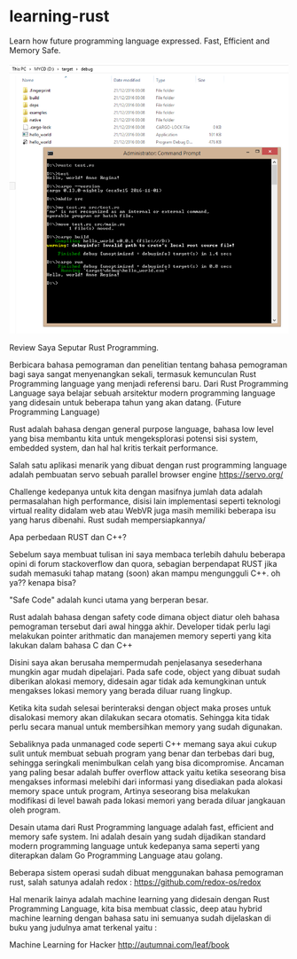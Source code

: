 # learning-rust
Learn how future programming language expressed. Fast, Efficient and Memory Safe.

<img src="Capture.PNG">

Review Saya Seputar Rust Programming.

Berbicara bahasa pemograman dan penelitian tentang bahasa pemograman bagi saya sangat menyenangkan sekali, termasuk kemunculan Rust Programming language yang menjadi referensi baru. Dari Rust Programming Language saya belajar sebuah arsitektur modern programming language yang didesain untuk beberapa tahun yang akan datang. (Future Programming Language)

Rust adalah bahasa dengan general purpose language, bahasa low level yang bisa membantu kita untuk mengeksplorasi potensi sisi system, embedded system, dan hal hal kritis terkait performance.

Salah satu aplikasi menarik yang dibuat dengan rust programming language adalah pembuatan servo sebuah parallel browser engine https://servo.org/

Challenge kedepanya untuk kita dengan masifnya jumlah data adalah permasalahan high performance, disisi lain implementasi seperti teknologi virtual reality didalam web atau WebVR juga masih memiliki beberapa isu yang harus dibenahi. Rust sudah mempersiapkannya/

Apa perbedaan RUST dan C++?

Sebelum saya membuat tulisan ini saya membaca terlebih dahulu beberapa opini di forum stackoverflow dan quora, sebagian berpendapat RUST jika sudah memasuki tahap matang (soon) akan mampu mengungguli C++. oh ya?? kenapa bisa?

"Safe Code" adalah kunci utama yang berperan besar.

Rust adalah bahasa dengan safety code dimana object diatur oleh bahasa pemograman tersebut dari awal hingga akhir. Developer tidak perlu lagi melakukan pointer arithmatic dan manajemen memory seperti yang kita lakukan dalam bahasa C dan C++

Disini saya akan berusaha mempermudah penjelasanya sesederhana mungkin agar mudah dipelajari. Pada safe code, object yang dibuat sudah diberikan alokasi memory, didesain agar tidak ada kemungkinan untuk mengakses lokasi memory yang berada diluar ruang lingkup.

Ketika kita sudah selesai berinteraksi dengan object maka proses untuk disalokasi memory akan dilakukan secara otomatis. Sehingga kita tidak perlu secara manual untuk membersihkan memory yang sudah digunakan.

Sebaliknya pada unmanaged code seperti C++ memang saya akui cukup sulit untuk membuat sebuah program yang benar dan terbebas dari bug, sehingga seringkali menimbulkan celah yang bisa dicompromise. Ancaman yang paling besar adalah buffer overflow attack yaitu ketika seseorang bisa mengakses informasi melebihi dari informasi yang disediakan pada alokasi memory space untuk program, Artinya seseorang bisa melakukan modifikasi di level bawah pada lokasi memori yang berada diluar jangkauan oleh program.

Desain utama dari Rust Programming language adalah fast, efficient and memory safe system. Ini adalah desain yang sudah dijadikan standard modern programming language untuk kedepanya sama seperti yang diterapkan dalam Go Programming Language atau golang.

Beberapa sistem operasi sudah dibuat menggunakan bahasa pemograman rust, salah satunya adalah redox :
https://github.com/redox-os/redox

Hal menarik lainya adalah machine learning yang didesain dengan Rust Programming Language, kita bisa membuat classic, deep atau hybrid machine learning dengan bahasa satu ini semuanya sudah dijelaskan di buku yang judulnya amat terkenal yaitu :

Machine Learning for Hacker
http://autumnai.com/leaf/book
